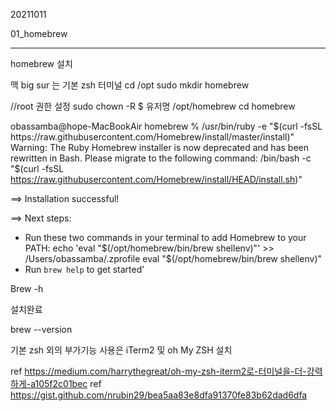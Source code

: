 20211011

01_homebrew


------
homebrew 설치


맥 big sur 는 기본 zsh 터미널
cd /opt
sudo mkdir homebrew

//root 권한 설정
sudo chown -R $ 유저명 /opt/homebrew
cd homebrew

obassamba@hope-MacBookAir homebrew % /usr/bin/ruby -e "$(curl -fsSL https://raw.githubusercontent.com/Homebrew/install/master/install)"
Warning: The Ruby Homebrew installer is now deprecated and has been rewritten in
Bash. Please migrate to the following command:
  /bin/bash -c "$(curl -fsSL https://raw.githubusercontent.com/Homebrew/install/HEAD/install.sh)"

==> Installation successful!

==> Next steps:
- Run these two commands in your terminal to add Homebrew to your PATH:
    echo 'eval "$(/opt/homebrew/bin/brew shellenv)"' >> /Users/obassamba/.zprofile
    eval "$(/opt/homebrew/bin/brew shellenv)"
- Run `brew help` to get started’

Brew -h

설치완료

brew --version

기본 zsh 외의 부가기능 사용은 iTerm2 및 oh My ZSH 설치

ref https://medium.com/harrythegreat/oh-my-zsh-iterm2로-터미널을-더-강력하게-a105f2c01bec
ref https://gist.github.com/nrubin29/bea5aa83e8dfa91370fe83b62dad6dfa
